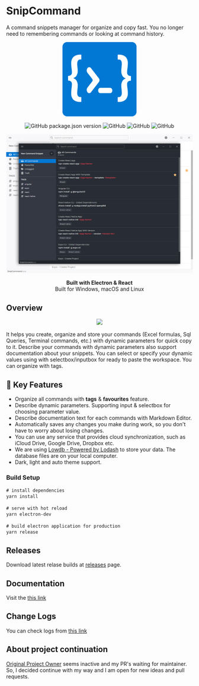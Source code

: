 # SnipCommand

A command snippets manager for organize and copy fast. You no longer need to remembering commands or looking at command history.

<p align="center">
  <img src="./public/images/logo/snip_command.png" width="200">
</p>

<p align="center">
  <img alt="GitHub package.json version" src="https://img.shields.io/github/package-json/v/EgoistDeveloper/SnipCommand">
  <img alt="GitHub" src="https://img.shields.io/github/license/EgoistDeveloper/SnipCommand">
  <img alt="GitHub" src="https://img.shields.io/github/last-commit/EgoistDeveloper/SnipCommand">
  <img alt="GitHub" src="https://img.shields.io/github/downloads/EgoistDeveloper/SnipCommand/total">
</p>

<p align="center">
  <img src="./documentation/images/preview.png?v=2">
</p>

<p align="center">
    <strong>Built with Electron & React</strong> <br>
    Built for Windows, macOS and Linux
</p>


## Overview
<p align="center">
  <img src="./documentation/images/preview.gif?v=2">
</p>

It helps you create, organize and store your commands (Excel formulas, Sql Queries, Terminal commands, etc.) with dynamic parameters for quick copy to it. Describe your commands with dynamic parameters also support documentation about your snippets. You can select or specify your dynamic values using with selectbox/inputbox for ready to paste the workspace. You can organize with tags.


## 📢 Key Features

- Organize all commands with **tags** & **favourites** feature.
- Describe dynamic parameters. Supporting input & selectbox for choosing parameter value.
- Describe documentation text for each commands with Markdown Editor.
- Automatically saves any changes you make during work, so you don't have to worry about losing changes.
- You can use any service that provides cloud synchronization, such as iCloud Drive, Google Drive, Dropbox etc.
- We are using [Lowdb - Powered by Lodash](https://github.com/typicode/lowdb) to store your data. The database files are on your local computer.
- Dark, light and auto theme support.


### Build Setup

```
# install dependencies
yarn install

# serve with hot reload
yarn electron-dev

# build electron application for production
yarn release
```

## Releases

Download latest relase builds at [releases](https://github.com/EgoistDeveloper/SnipCommand/releases) page.

## Documentation

Visit the [this link](https://github.com/EgoistDeveloper/SnipCommand/blob/master/documentation/DOCUMENTATION.md)

## Change Logs

You can check logs from [this link](https://github.com/EgoistDeveloper/SnipCommand/blob/master/documentation/CHANGELOGS.md)

## About project continuation

[Original Project Owner](https://github.com/gurayyarar/SnipCommand) seems inactive and my PR's waiting for maintainer. So, I decided continue with my way and I am open for new ideas and pull requests.